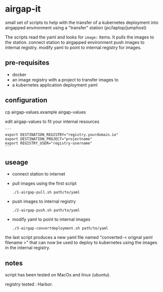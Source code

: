 # airgap-it
small set of scripts to help with the transfer of a kubernetes deployment into airgapped environment using a "transfer" station (pc/laptop/jumphost)

The scripts read the yaml and looks for ```image:``` items.
It pulls the images to the station.
connect station to airgapped environment 
push images to internal registry.
modify yaml to point to internal registry for images.

## pre-requisites

* docker
* an image registry with a project to transfer images to
* a kubernetes application deployment yaml


## configuration

cp airgap-values.example airgap-values

edit airgap-values to fit your internal resources

    ```
    export DESTINATION_REGISTRY="registry.yourdomain.io"
    export DESTINATION_PROJECT="projectname"
    export REGISTRY_USER="registry-username"
    ```

## useage

* connect station to internet
* pull images using the first script

    ```
    ./1-airgap-pull.sh path/to/yaml
    ```
* push images to internal registry
    ```
    ./2-airgap-push.sh path/to/yaml
    ```
* modify yaml to point to internal images

    ```
    ./3-airgap-convertdeployment.sh path/to/yaml
    ```
the last script produces a new yaml file named "converted-< orignal yaml filename >" that can now be used to deploy to kubernetes using the images in the internal registry.

## notes

script has been tested on MacOs and linux (ubuntu).

registry tested : Harbor.
